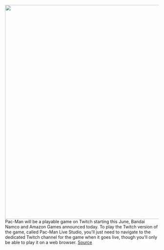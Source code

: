 <img src='https://cdn.vox-cdn.com/thumbor/W2Wmov5_eg0B2XTYIGtKh6nxjtI=/0x0:1920x1080/1200x800/filters:focal(807x387:1113x693)/cdn.vox-cdn.com/uploads/chorus_image/image/66830979/1_Pac_Man_EndlessMode.0.jpg' width='700px' /><br/>
Pac-Man will be a playable game on Twitch starting this June, Bandai Namco and Amazon Games announced today. To play the Twitch version of the game, called Pac-Man Live Studio, you'll just need to navigate to the dedicated Twitch channel for the game when it goes live, though you'll only be able to play it on a web browser.
<a href='https://www.theverge.com/2020/5/22/21266881/pac-man-live-studio-playable-on-twitch-june'> Source <a/>